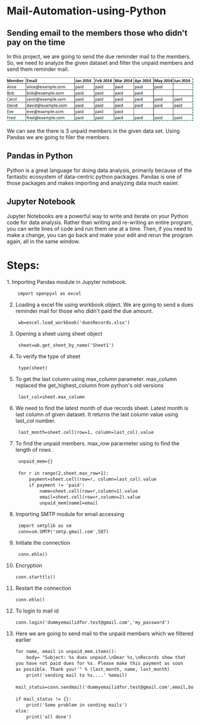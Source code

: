 # Mail-Automation-using-Python
<h2> Sending email to the members those who didn't pay on the time </h2>
  In this project, we are going to send the due reminder mail to the members. So, we need to analyze the given dataset and filter the       unpaid members and send them reminder mail.

![](Due%20excel%20img.png)

We can see the there is 3 unpaid members in the given data set. Using Pandas we are going to filer the members. 
<h2> Pandas in Python </h2>
<p> Python is a great language for doing data analysis, primarily because of the fantastic ecosystem of data-centric python packages. Pandas is one of those packages and makes importing and analyzing data much easier.</p>
<h2> Jupyter Notebook </h2>
<p>Jupyter Notebooks are a powerful way to write and iterate on your Python code for data analysis. Rather than writing and re-writing an entire program, you can write lines of code and run them one at a time. Then, if you need to make a change, you can go back and make your edit and rerun the program again, all in the same window.</p>

<h1>Steps:</h1>
 1. Importing Pandas module in Jupyter notebook.

        import openpyxl as excel

2. Loading a excel file using workbook object.
We are going to send a dues reminder mail for those who didn't paid the due amount.

        wb=excel.load_workbook('duesRecords.xlsx')

3. Opening a sheet using sheet object

        sheet=wb.get_sheet_by_name('Sheet1')

4. To verify the type of sheet

        type(sheet)

5. To get the last column using max_column parameter.
max_column replaced the get_highest_column from python's old versions 

        last_col=sheet.max_column

6. We need to find the latest month of due records sheet.
Latest month is last column of given dataset.
It returns the last column value using last_col number.

        last_month=sheet.cell(row=1, column=last_col).value

7. To find the unpaid members.
max_row pararmeter using to find the length of rows .

        unpaid_mem={}

        for r in range(2,sheet.max_row+1):
            payment=sheet.cell(row=r, column=last_col).value
            if payment != 'paid':
                name=sheet.cell(row=r,column=1).value
                email=sheet.cell(row=r,column=2).value
                unpaid_mem[name]=email

8. Importing SMTP module for email accessing

        import smtplib as sm
        conn=sm.SMTP('smtp.gmail.com',587)

9. Initiate the connection 

        conn.ehlo()

10. Encryption 

        conn.starttls()

11. Restart the connection

        conn.ehlo()

12. To login to mail id

        conn.login('dummyemailidfor.test@gmail.com','my_password')

13. Here we are going to send mail to the unpaid members which we filtered earlier

        for name, email in unpaid_mem.items():
            body= "Subject: %s dues unpaid.\nDear %s,\nRecords show that you have not paid dues for %s. Please make this payment as soon                    as possible. Thank you!'" % (last_month, name, last_month) 
            print('sending mail to %s....' %email)
            mail_status=conn.sendmail('dummyemailidfor.test@gmail.com',email,body)

        if mail_status != {}:
            print('Some problem in sending mails')
        else:
            print('all done')
